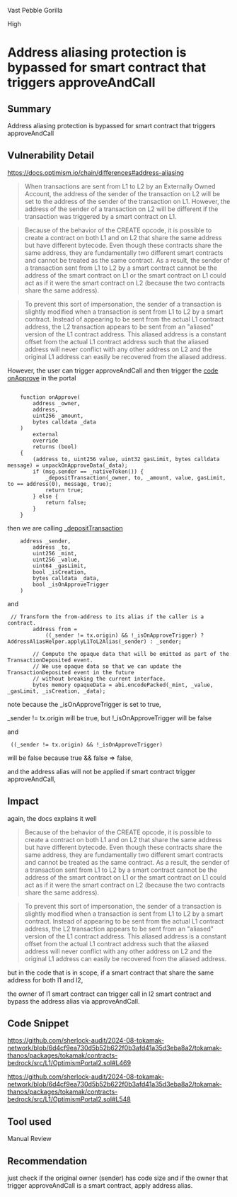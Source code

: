 Vast Pebble Gorilla

High

# Address aliasing protection is bypassed for smart contract that triggers approveAndCall

## Summary

Address aliasing protection is bypassed for smart contract that triggers approveAndCall

## Vulnerability Detail

https://docs.optimism.io/chain/differences#address-aliasing

> When transactions are sent from L1 to L2 by an Externally Owned Account, the address of the sender of the transaction on L2 will be set to the address of the sender of the transaction on L1. However, the address of the sender of a transaction on L2 will be different if the transaction was triggered by a smart contract on L1.

> Because of the behavior of the CREATE opcode, it is possible to create a contract on both L1 and on L2 that share the same address but have different bytecode. Even though these contracts share the same address, they are fundamentally two different smart contracts and cannot be treated as the same contract. As a result, the sender of a transaction sent from L1 to L2 by a smart contract cannot be the address of the smart contract on L1 or the smart contract on L1 could act as if it were the smart contract on L2 (because the two contracts share the same address).

> To prevent this sort of impersonation, the sender of a transaction is slightly modified when a transaction is sent from L1 to L2 by a smart contract. Instead of appearing to be sent from the actual L1 contract address, the L2 transaction appears to be sent from an "aliased" version of the L1 contract address. This aliased address is a constant offset from the actual L1 contract address such that the aliased address will never conflict with any other address on L2 and the original L1 address can easily be recovered from the aliased address.

However, the user can trigger approveAndCall and then trigger the [code onApprove](https://github.com/sherlock-audit/2024-08-tokamak-network/blob/6d4cf9ea730d5b52b622f0b3afd41a35d3eba8a2/tokamak-thanos/packages/tokamak/contracts-bedrock/src/L1/OptimismPortal2.sol#L469) in the portal

```solidity

    function onApprove(
        address _owner,
        address,
        uint256 _amount,
        bytes calldata _data
    )
        external
        override
        returns (bool)
    {
        (address to, uint256 value, uint32 gasLimit, bytes calldata message) = unpackOnApproveData(_data);
        if (msg.sender == _nativeToken()) {
            _depositTransaction(_owner, to, _amount, value, gasLimit, to == address(0), message, true);
            return true;
        } else {
            return false;
        }
    }
```

then we are calling [_depositTransaction](https://github.com/sherlock-audit/2024-08-tokamak-network/blob/6d4cf9ea730d5b52b622f0b3afd41a35d3eba8a2/tokamak-thanos/packages/tokamak/contracts-bedrock/src/L1/OptimismPortal2.sol#L548)

```solidity
    address _sender,
        address _to,
        uint256 _mint,
        uint256 _value,
        uint64 _gasLimit,
        bool _isCreation,
        bytes calldata _data,
        bool _isOnApproveTrigger
    )
```

and

```solidity
 // Transform the from-address to its alias if the caller is a contract.
        address from =
            ((_sender != tx.origin) && !_isOnApproveTrigger) ? AddressAliasHelper.applyL1ToL2Alias(_sender) : _sender;

        // Compute the opaque data that will be emitted as part of the TransactionDeposited event.
        // We use opaque data so that we can update the TransactionDeposited event in the future
        // without breaking the current interface.
        bytes memory opaqueData = abi.encodePacked(_mint, _value, _gasLimit, _isCreation, _data);

```

note because the _isOnApproveTrigger is set to true, 

_sender != tx.origin will be true, but !_isOnApproveTrigger will be false 

and

```solidity
 ((_sender != tx.origin) && !_isOnApproveTrigger)
```

will be false because true && false => false,

and the address alias will not be applied if smart contract trigger approveAndCall,

## Impact

again, the docs explains it well

> Because of the behavior of the CREATE opcode, it is possible to create a contract on both L1 and on L2 that share the same address but have different bytecode. Even though these contracts share the same address, they are fundamentally two different smart contracts and cannot be treated as the same contract. As a result, the sender of a transaction sent from L1 to L2 by a smart contract cannot be the address of the smart contract on L1 or the smart contract on L1 could act as if it were the smart contract on L2 (because the two contracts share the same address).

> To prevent this sort of impersonation, the sender of a transaction is slightly modified when a transaction is sent from L1 to L2 by a smart contract. Instead of appearing to be sent from the actual L1 contract address, the L2 transaction appears to be sent from an "aliased" version of the L1 contract address. This aliased address is a constant offset from the actual L1 contract address such that the aliased address will never conflict with any other address on L2 and the original L1 address can easily be recovered from the aliased address.

but in the code that is in scope, if a smart contract that share the same address for both l1 and l2,

the owner of l1 smart contract can trigger call in l2 smart contract and bypass the address alias via approveAndCall.

## Code Snippet

https://github.com/sherlock-audit/2024-08-tokamak-network/blob/6d4cf9ea730d5b52b622f0b3afd41a35d3eba8a2/tokamak-thanos/packages/tokamak/contracts-bedrock/src/L1/OptimismPortal2.sol#L469

https://github.com/sherlock-audit/2024-08-tokamak-network/blob/6d4cf9ea730d5b52b622f0b3afd41a35d3eba8a2/tokamak-thanos/packages/tokamak/contracts-bedrock/src/L1/OptimismPortal2.sol#L548

## Tool used

Manual Review

## Recommendation

just check if the original owner (sender) has code size and if the owner that trigger approveAndCall is a smart contract, apply address alias.
